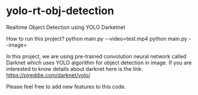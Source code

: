 # yolo-rt-obj-detection
Realtime Object Detection using YOLO Darketnet

How to run this project?
python main.py --video=test.mp4
python main.py --image=<ImageFilePath>
  
In this project, we are using pre-trained convolution neural network called Darknet which uses YOLO algorithm for object detection in image. If you are interested to know details about darknet here is the link: https://pjreddie.com/darknet/yolo/

Please feel free to add new features to this code.
